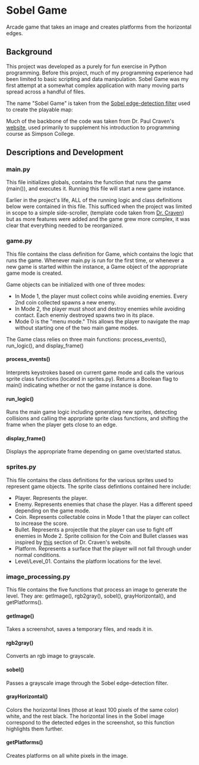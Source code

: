 # Sobel Game

Arcade game that takes an image and creates platforms from the horizontal edges.

## Background

This project was developed as a purely for fun exercise in Python programming. Before this project, much of my programming experience had been limited to basic scripting and data manipulation. Sobel Game was my first attempt at a somewhat complex application with many moving parts spread across a handful of files.

The name "Sobel Game" is taken from the [Sobel edge-detection filter](https://en.wikipedia.org/wiki/Sobel_operator) used to create the playable map: 
  
Much of the backbone of the code was taken from Dr. Paul Craven's [website](http://programarcadegames.com/index.php), used primarily to supplement his introduction to programming course as Simpson College.

## Descriptions and Development

### main.py

This file initializes globals, contains the function that runs the game (main()), and executes it. Running this file will start a new game instance.

Earlier in the project's life, ALL of the running logic and class definitions below were contained in this file. This sufficed when the project was limited in scope to a simple side-scroller, (template code taken from [Dr. Craven](http://programarcadegames.com/python_examples/f.php?file=platform_scroller.py)) but as more features were added and the game grew more complex, it was clear that everything needed to be reorganized.

### game.py

This file contains the class definition for Game, which contains the logic that runs the game. Whenever main.py is run for the first time, or whenever a new game is started within the instance, a Game object of the appropriate game mode is created. 

Game objects can be initialized with one of three modes: 
  * In Mode 1, the player must collect coins while avoiding enemies. Every 2nd coin collected spawns a new enemy.
  * In Mode 2, the player must shoot and destroy enemies while avoiding contact. Each enemiy destroyed spawns two in its place.
  * Mode 0 is the "menu mode." This allows the player to navigate the map without starting one of the two main game modes.
  
The Game class relies on three main functions: process_events(), run_logic(), and display_frame()

#### process_events()

Interprets keystrokes based on current game mode and calls the various sprite class functions (located in sprites.py). Returns a Boolean flag to main() indicating whether or not the game instance is done.

#### run_logic()

Runs the main game logic including generating new sprites, detecting collisions and calling the apprpriate sprite class functions, and shifting the frame when the player gets close to an edge.

#### display_frame()

Displays the appropriate frame depending on game over/started status.

### sprites.py

This file contains the class definitions for the various sprites used to represent game objects. The sprite class defintions contained here include:
  * Player. Represents the player.
  * Enemy. Represents enemies that chase the player. Has a different speed depending on the game mode. 
  * Coin. Represents collectable coins in Mode 1 that the player can collect to increase the score.
  * Bullet. Represents a projectile that the player can use to fight off enemies in Mode 2. Sprite collision for the Coin and Bullet classes was inspired by [this](http://programarcadegames.com/python_examples/f.php?file=bullets.py) section of Dr. Craven's website.
  * Platform. Represents a surface that the player will not fall through under normal conditions.
  * Level/Level_01. Contains the platform locations for the level.

### image_processing.py

This file contains the five functions that process an image to generate the level. They are: getImage(), rgb2gray(), sobel(), grayHorizontal(), and getPlatforms().

#### getImage()

Takes a screenshot, saves a temporary files, and reads it in.

#### rgb2gray()

Converts an rgb image to grayscale.

#### sobel()

Passes a grayscale image through the Sobel edge-detection filter. 

#### grayHorizontal()

Colors the horizontal lines (those at least 100 pixels of the same color) white, and the rest black. The horizontal lines in the Sobel image correspond to the detected edges in the screenshot, so this function highlights them further.

#### getPlatforms()

Creates platforms on all white pixels in the image.
